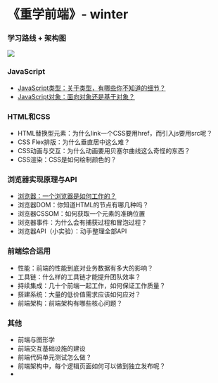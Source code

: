 # 《重学前端》- winter

### 学习路线 + 架构图

![](https://static001.geekbang.org/resource/image/d1/a8/d1cb4040d91207075e0591abffe1b9a8.jpg)

### JavaScript

* [JavaScript类型：关于类型，有哪些你不知道的细节？](https://github.com/miracle90/re-learning-fe/blob/main/docs/101.md)
* [JavaScript对象：面向对象还是基于对象？](https://github.com/miracle90/re-learning-fe/blob/main/docs/102.md)

### HTML和CSS

* HTML替换型元素：为什么link一个CSS要用href，而引入js要用src呢？
* CSS Flex排版：为什么垂直居中这么难？
* CSS动画与交互：为什么动画要用贝塞尔曲线这么奇怪的东西？
* CSS渲染：CSS是如何绘制颜色的？

### 浏览器实现原理与API

* [浏览器：一个浏览器是如何工作的？](https://github.com/miracle90/re-learning-fe/blob/main/docs/301.md)
* 浏览器DOM：你知道HTML的节点有哪几种吗？
* 浏览器CSSOM：如何获取一个元素的准确位置
* 浏览器事件：为什么会有捕获过程和冒泡过程？
* 浏览器API（小实验）：动手整理全部API

### 前端综合运用

* 性能：前端的性能到底对业务数据有多大的影响？
* 工具链：什么样的工具链才能提升团队效率？
* 持续集成：几十个前端一起工作，如何保证工作质量？
* 搭建系统：大量的低价值需求应该如何应对？
* 前端架构：前端架构有哪些核心问题？

### 其他

* 前端与图形学
* 前端交互基础设施的建设
* 前端代码单元测试怎么做？
* 前端架构中，每个逻辑页面如何可以做到独立发布呢？
* 
